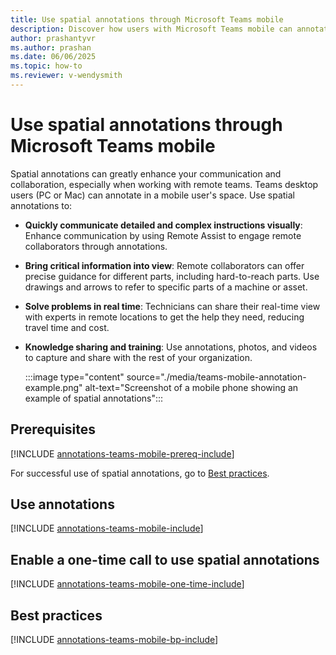 ```yaml
---
title: Use spatial annotations through Microsoft Teams mobile
description: Discover how users with Microsoft Teams mobile can annotate in another user's environment.
author: prashantyvr
ms.author: prashan
ms.date: 06/06/2025
ms.topic: how-to
ms.reviewer: v-wendysmith
---
```


# Use spatial annotations through Microsoft Teams mobile

<!--- This topic is in RA and Field Service. Field Service topic is annotations-teams-mobile.md --->

Spatial annotations can greatly enhance your communication and collaboration, especially when working with remote teams. Teams desktop users (PC or Mac) can annotate in a mobile user's space. Use spatial annotations to:

- **Quickly communicate detailed and complex instructions visually**: Enhance communication by using Remote Assist to engage remote collaborators through annotations.
- **Bring critical information into view**: Remote collaborators can offer precise guidance for different parts, including hard-to-reach parts. Use drawings and arrows to refer to specific parts of a machine or asset.
- **Solve problems in real time**: Technicians can share their real-time view with experts in remote locations to get the help they need, reducing travel time and cost.
- **Knowledge sharing and training**: Use annotations, photos, and videos to capture and share with the rest of your organization.

  :::image type="content" source="./media/teams-mobile-annotation-example.png" alt-text="Screenshot of a mobile phone showing an example of spatial annotations":::

## Prerequisites

[!INCLUDE [annotations-teams-mobile-prereq-include](../includes/annotations-teams-mobile-prereq.md)]

For successful use of spatial annotations, go to [Best practices](#best-practices).

## Use annotations

[!INCLUDE [annotations-teams-mobile-include](../includes/annotations-teams-mobile.md)]

## Enable a one-time call to use spatial annotations

[!INCLUDE [annotations-teams-mobile-one-time-include](../includes/annotations-team-mobile-one-time.md)]

## Best practices

[!INCLUDE [annotations-teams-mobile-bp-include](../includes/annotations-team-mobile-bp.md)]
